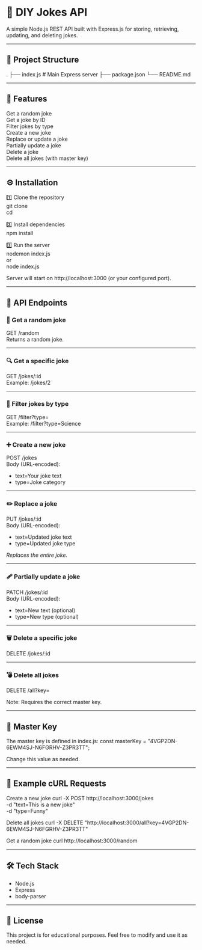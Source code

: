 # 🎉 DIY Jokes API

A simple Node.js REST API built with Express.js for storing, retrieving, updating, and deleting jokes.

---

## 📂 Project Structure

.
├── index.js          # Main Express server
├── package.json
└── README.md

---

## 🚀 Features

 Get a random joke  
 Get a joke by ID  
 Filter jokes by type  
 Create a new joke  
 Replace or update a joke  
 Partially update a joke  
 Delete a joke  
 Delete all jokes (with master key)

---

## ⚙️ Installation

1️⃣ Clone the repository  
git clone <your-repo-url>  
cd <project-directory>

2️⃣ Install dependencies  
npm install

3️⃣ Run the server  
nodemon index.js  
or  
node index.js

Server will start on http://localhost:3000 (or your configured port).

---

## 🧪 API Endpoints

### 🎲 Get a random joke
GET /random  
Returns a random joke.

---

### 🔍 Get a specific joke
GET /jokes/:id  
Example: /jokes/2

---

### 🎯 Filter jokes by type
GET /filter?type=<jokeType>  
Example: /filter?type=Science

---

### ➕ Create a new joke
POST /jokes  
Body (URL-encoded):
- text=Your joke text
- type=Joke category

---

### ✏️ Replace a joke
PUT /jokes/:id  
Body (URL-encoded):
- text=Updated joke text
- type=Updated joke type

_Replaces the entire joke._

---

### 🩹 Partially update a joke
PATCH /jokes/:id  
Body (URL-encoded):
- text=New text (optional)
- type=New type (optional)

---

### 🗑️ Delete a specific joke
DELETE /jokes/:id

---

### 💣 Delete all jokes
DELETE /all?key=<masterKey>

Note: Requires the correct master key.

---

## 🔑 Master Key

The master key is defined in index.js:
const masterKey = "4VGP2DN-6EWM4SJ-N6FGRHV-Z3PR3TT";

Change this value as needed.

---

## 🧭 Example cURL Requests

Create a new joke
curl -X POST http://localhost:3000/jokes \
  -d "text=This is a new joke" \
  -d "type=Funny"

Delete all jokes
curl -X DELETE "http://localhost:3000/all?key=4VGP2DN-6EWM4SJ-N6FGRHV-Z3PR3TT"

Get a random joke
curl http://localhost:3000/random

---

## 🛠️ Tech Stack

- Node.js
- Express
- body-parser

---

## 📝 License

This project is for educational purposes. Feel free to modify and use it as needed.
